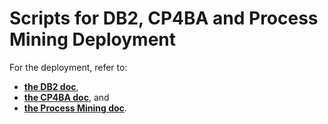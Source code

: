 # Scripts for DB2, CP4BA and Process Mining Deployment

For the deployment, refer to:
  - **[the DB2 doc](../../04deployIBMDB2.md)**,
  - **[the CP4BA doc](../../05installCP4BA.md)**, and
  - **[the Process Mining doc](../../06deployProcessMining.md)**.
